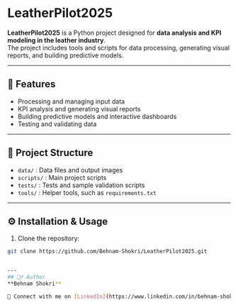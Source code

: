 # LeatherPilot2025

**LeatherPilot2025** is a Python project designed for **data analysis and KPI modeling in the leather industry**.  
The project includes tools and scripts for data processing, generating visual reports, and building predictive models.

---

## 🚀 Features
- Processing and managing input data
- KPI analysis and generating visual reports
- Building predictive models and interactive dashboards
- Testing and validating data

---

## 📁 Project Structure
- `data/` : Data files and output images  
- `scripts/` : Main project scripts  
- `tests/` : Tests and sample validation scripts  
- `tools/` : Helper tools, such as `requirements.txt`  

---

## ⚙️ Installation & Usage
1. Clone the repository:
```bash
git clone https://github.com/Behnam-Shokri/LeatherPilot2025.git


---
## 🙋‍♂️ Author
**Behnam Shokri**  

🔗 Connect with me on [LinkedIn](https://www.linkedin.com/in/behnam-shokri)

